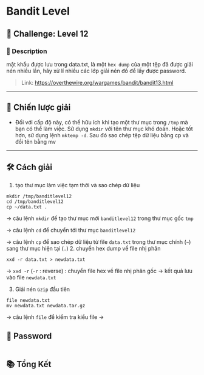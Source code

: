 
# Bandit Level

## 🧩 Challenge: Level 12

### 📝 Description
mật khẩu được lưu trong data.txt, là một `hex dump` của một tệp đã được giải nén nhiều lần, hãy xử lí nhiều các lớp giải nén đố để lấy được password.


> Link: https://overthewire.org/wargames/bandit/bandit13.html

---

## 🧠 Chiến lược giải
- Đối với cấp độ này, có thể hữu ích khi tạo một thư mục trong `/tmp` mà bạn có thể làm việc. Sử dụng `mkdir` với tên thư mục khó đoán. Hoặc tốt hơn, sử dụng lệnh `mktemp -d`. Sau đó sao chép tệp dữ liệu bằng cp và đổi tên bằng mv

---

## 🛠️ Cách giải

1. tạo thư mục làm việc tạm thời và sao chép dữ liệu

```
mkdir /tmp/banditlevel12
cd /tmp/banditlevel12
cp ~/data.txt .
```
  ->   câu lệnh `mkdir` để tạo thư mục mới `banditlevel12` trong thư mục gốc `tmp`

  ->   câu lệnh `cd` để chuyển tới thư mục `banditlevel12`

  ->   câu lệnh `cp` để sao chép dữ liệu từ file `data.txt` trong thư mục chính (`~`) sang thư mục hiện tại (`.`)
2. chuyển hex dump về file nhị phân

```
xxd -r data.txt > newdata.txt

```
-> `xxd -r` (`-r` : reverse) : chuyển file hex về file nhị phân gốc
-> kết quả lưu vào file `newdata.txt`

3. Giải nén `Gzip` đầu tiên

```
file newdata.txt
mv newdata.txt newdata.tar.gz
```

-> câu lệnh `file` để kiểm tra kiểu file
-> 

## 🏁 Password
```

```

## 📚 Tổng Kết
